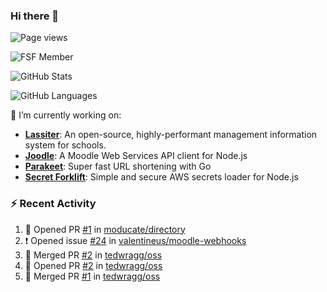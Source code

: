 ### Hi there 👋

![Page views](https://visitor-badge.glitch.me/badge?page_id=lukecarr.lukecarr)

![FSF Member](https://static.fsf.org/nosvn/associate/crm/5272261.png)

![GitHub Stats](https://github-readme-stats.vercel.app/api?username=lukecarr&show_icons=true)

![GitHub Languages](https://github-readme-stats.vercel.app/api/top-langs?username=lukecarr&layout=compact)

🔭 I’m currently working on:

- **[Lassiter](https://github.com/lassiter-mis)**: An open-source, highly-performant management information system for schools.
- **[Joodle](https://github.com/lukecarr/joodle)**: A Moodle Web Services API client for Node.js
- **[Parakeet](https://github.com/lukecarr/parakeet)**: Super fast URL shortening with Go
- **[Secret Forklift](https://github.com/lukecarr/secret-forklift)**: Simple and secure AWS secrets loader for Node.js

### :zap: Recent Activity

<!--START_SECTION:activity-->
1. 💪 Opened PR [#1](https://github.com/moducate/directory/pull/1) in [moducate/directory](https://github.com/moducate/directory)
2. ❗️ Opened issue [#24](https://github.com/valentineus/moodle-webhooks/issues/24) in [valentineus/moodle-webhooks](https://github.com/valentineus/moodle-webhooks)
3. 🎉 Merged PR [#2](https://github.com/tedwragg/oss/pull/2) in [tedwragg/oss](https://github.com/tedwragg/oss)
4. 💪 Opened PR [#2](https://github.com/tedwragg/oss/pull/2) in [tedwragg/oss](https://github.com/tedwragg/oss)
5. 🎉 Merged PR [#1](https://github.com/tedwragg/oss/pull/1) in [tedwragg/oss](https://github.com/tedwragg/oss)
<!--END_SECTION:activity-->
